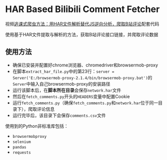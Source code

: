 # HAR Based Bilibili Comment Fetcher

视频[逃课式爬虫方法：用HAR文件解析替代JS逆向分析，爬取B站评论](https://www.bilibili.com/video/BV1aoWoeeEBL/)配套代码

使用基于HAR文件提取与解析的方法，获取B站评论接口链接，并爬取评论数据

## 使用方法

- 确保已安装并配置好chrome浏览器、chromedriver和browsermob-proxy
- 在脚本`extract_har_file.py`中的第23行：`server = Server('E:/browsermob-proxy-2.1.4/bin/browsermob-proxy.bat')`的`Server`中输入自己browsermob-proxy的安装路径
- 运行该脚本后，在**脚本所在目录**会保存`network.har`文件
- 然后在`fetch_comments.py`开头的`HEADERS`变量中配置Cookie
- 运行`fetch_comments.py`（确保`fetch_comments.py`和`network.har`位于同一目录下），爬取评论信息
- 运行完毕后，该目录下会保存`comments.csv`文件

使用到的Python非标准库包括：

- `browsermobproxy`
- `selenium`
- `pandas`
- `requests`
